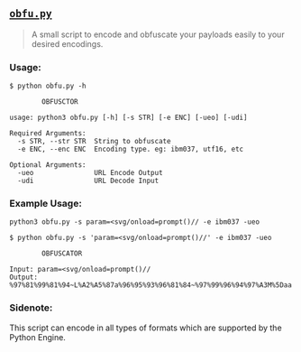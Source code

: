 ## [`obfu.py`](https://github.com/0xinfection/awesome-waf/blob/master/other/obfu.py)
> A small script to encode and obfuscate your payloads easily to your desired encodings.

### Usage:
```
$ python obfu.py -h

        OBFUSCTOR

usage: python3 obfu.py [-h] [-s STR] [-e ENC] [-ueo] [-udi]

Required Arguments:
  -s STR, --str STR  String to obfuscate
  -e ENC, --enc ENC  Encoding type. eg: ibm037, utf16, etc

Optional Arguments:
  -ueo               URL Encode Output
  -udi               URL Decode Input
```
### Example Usage:
```
python3 obfu.py -s param=<svg/onload=prompt()// -e ibm037 -ueo
```
```
$ python obfu.py -s 'param=<svg/onload=prompt()//' -e ibm037 -ueo

        OBFUSCATOR

Input: param=<svg/onload=prompt()//
Output: %97%81%99%81%94~L%A2%A5%87a%96%95%93%96%81%84~%97%99%96%94%97%A3M%5Daa
```

### Sidenote:
This script can encode in all types of formats which are supported by the Python Engine.